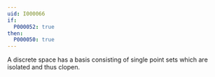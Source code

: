 ```yaml
---
uid: I000066
if:
  P000052: true
then:
  P000050: true
---
```


A discrete space has a basis consisting of single point sets which are isolated and thus clopen.

